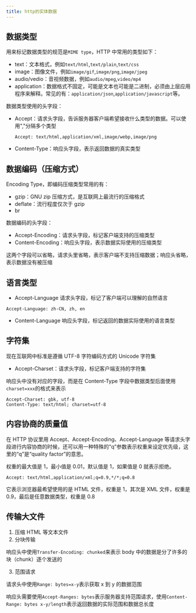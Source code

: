 ```yaml
---
title: http的实体数据
---
```


## 数据类型

用来标记数据类型的规范是`MIME type`，HTTP 中常用的类型如下：

- text：文本格式，例如`text/html`,`text/plain`,`text/css`
- image：图像文件，例如`image/gif`,`image/png`,`image/jpeg`
- audio/vedio：音视频数据，例如`audio/mpeg`,`video/mp4`
- application：数据格式不固定，可能是文本也可能是二进制，必须由上层应用程序来解释。常见的有：`application/json`,`application/javascript`等。

数据类型使用的头字段：

- Accept：请求头字段，告诉服务器客户端希望接收什么类型的数据。可以使用","分隔多个类型

  ```
  Accept: text/html,application/xml,image/webp,image/png
  ```

- Content-Type：响应头字段，表示返回数据的真实类型

## 数据编码（压缩方式）

Encoding Type，即编码压缩类型常用的有：

- gzip：GNU zip 压缩方式，是互联网上最流行的压缩格式
- deflate：流行程度仅次于 gzip
- br

数据编码的头字段：

- Accept-Encoding：请求头字段，标记客户端支持的压缩类型
- Content-Encoding：响应头字段，表示数据实际使用的压缩类型

这两个字段可以省略，请求头里省略，表示客户端不支持压缩数据；响应头省略，表示数据没有被压缩

## 语言类型

- Accept-Language 请求头字段，标记了客户端可以理解的自然语言

```
Accept-Language: zh-CN, zh, en
```

- Content-Language 响应头字段，标记返回的数据实际使用的语言类型

## 字符集

现在互联网中标准是遵循 UTF-8 字符编码方式的 Unicode 字符集

- Accept-Charset：请求头字段，标记客户端支持的字符集

响应头中没有对应的字段，而是在 Content-Type 字段中数据类型后面使用`charset=xxx`的格式来表示

```
Accept-Charset: gbk, utf-8
Content-Type: text/html; charset=utf-8
```

## 内容协商的质量值

在 HTTP 协议里用 Accept、Accept-Encoding、Accept-Language 等请求头字段进行内容协商的时候，还可以用一种特殊的“q”参数表示权重来设定优先级，这里的“q”是“quality factor”的意思。

权重的最大值是 1，最小值是 0.01，默认值是 1，如果值是 0 就表示拒绝。

```
Accept: text/html,application/xml;q=0.9,*/*;q=0.8
```

它表示浏览器最希望使用的是 HTML 文件，权重是 1，其次是 XML 文件，权重是 0.9，最后是任意数据类型，权重是 0.8

## 传输大文件

1. 压缩 HTML 等文本文件
2. 分块传输

响应头中使用`Transfer-Encoding: chunked`来表示 body 中的数据是分了许多的块（chunk）逐个发送的

3. 范围请求

请求头中使用`Range: bytes=x-y`表示获取 x 到 y 的数据范围

响应头需要使用`Accept-Ranges: bytes`表示服务器支持范围请求，使用`Content-Range: bytes x-y/length`表示返回数据的实际范围和数据总长度
